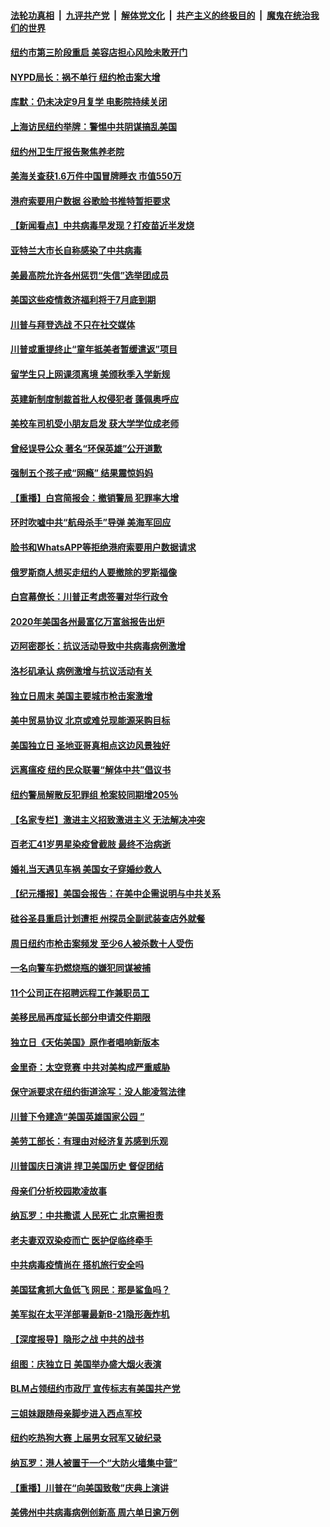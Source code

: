 ####  [法轮功真相](../../../../basic/blob/master/README.md?t=07071531) &nbsp;|&nbsp; [九评共产党](../../../../9ping.md/blob/master/README.md?t=07071531) &nbsp;|&nbsp; [解体党文化](../../../../jtdwh.md/blob/master/README.md?t=07071531)  &nbsp;|&nbsp; [共产主义的终极目的](../../../../gczydzjmd.md/blob/master/README.md?t=07071531) &nbsp;|&nbsp; [魔鬼在统治我们的世界](../../../../mgztzwmdsj.md/blob/master/README.md?t=07071531) 

#### [纽约市第三阶段重启  美容店担心风险未敢开门](../pages/nsc412/n12237916.md?t=07071531) 

#### [NYPD局长：祸不单行 纽约枪击案大增](../pages/nsc412/n12237908.md?t=07071531) 

#### [库默：仍未决定9月复学 电影院持续关闭](../pages/nsc412/n12237930.md?t=07071531) 

#### [上海访民纽约举牌：警惕中共阴谋搞乱美国](../pages/nsc412/n12237891.md?t=07071531) 

#### [纽约州卫生厅报告聚焦养老院](../pages/nsc412/n12237911.md?t=07071531) 

#### [美海关查获1.6万件中国冒牌睡衣 市值550万](../pages/nsc412/n12237797.md?t=07071531) 

#### [港府索要用户数据 谷歌脸书推特暂拒要求](../pages/nsc412/n12237681.md?t=07071531) 

#### [【新闻看点】中共病毒早发现？打疫苗近半发烧](../pages/nsc412/n12237234.md?t=07071531) 

#### [亚特兰大市长自称感染了中共病毒](../pages/nsc412/n12237546.md?t=07071531) 

#### [美最高院允许各州惩罚“失信”选举团成员](../pages/nsc412/n12237551.md?t=07071531) 

#### [美国这些疫情救济福利将于7月底到期](../pages/nsc412/n12237422.md?t=07071531) 

#### [川普与拜登选战 不只在社交媒体](../pages/nsc412/n12237484.md?t=07071531) 

#### [川普或重提终止“童年抵美者暂缓遣返”项目](../pages/nsc412/n12237323.md?t=07071531) 

#### [留学生只上网课须离境 美颁秋季入学新规](../pages/nsc412/n12237306.md?t=07071531) 

#### [英建新制度制裁首批人权侵犯者 蓬佩奥呼应](../pages/nsc412/n12237281.md?t=07071531) 

#### [美校车司机受小朋友启发 获大学学位成老师](../pages/nsc412/n12237150.md?t=07071531) 

#### [曾经误导公众 著名“环保英雄”公开道歉](../pages/nsc412/n12236295.md?t=07071531) 

#### [强制五个孩子戒“网瘾” 结果震惊妈妈](../pages/nsc412/n12237076.md?t=07071531) 

#### [【重播】白宫简报会：撤销警局 犯罪率大增](../pages/nsc412/n12236567.md?t=07071531) 

#### [环时吹嘘中共“航母杀手”导弹 美海军回应](../pages/nsc412/n12236663.md?t=07071531) 

#### [脸书和WhatsAPP等拒绝港府索要用户数据请求](../pages/nsc412/n12236669.md?t=07071531) 

#### [俄罗斯商人想买走纽约人要撤除的罗斯福像](../pages/nsc412/n12234844.md?t=07071531) 

#### [白宫幕僚长：川普正考虑签署对华行政令](../pages/nsc412/n12236557.md?t=07071531) 

#### [2020年美国各州最富亿万富翁报告出炉](../pages/nsc412/n12236331.md?t=07071531) 

#### [迈阿密郡长：抗议活动导致中共病毒病例激增](../pages/nsc412/n12236379.md?t=07071531) 

#### [洛杉矶承认 病例激增与抗议活动有关](../pages/nsc412/n12235993.md?t=07071531) 

#### [独立日周末 美国主要城市枪击案激增](../pages/nsc412/n12236274.md?t=07071531) 

#### [美中贸易协议 北京或难兑现能源采购目标](../pages/nsc412/n12236355.md?t=07071531) 

#### [美国独立日 圣地亚哥真相点这边风景独好](../pages/nsc412/n12236330.md?t=07071531) 

#### [远离瘟疫 纽约民众联署“解体中共”倡议书](../pages/nsc412/n12235230.md?t=07071531) 

#### [纽约警局解散反犯罪组 枪案较同期增205％](../pages/nsc412/n12235227.md?t=07071531) 

#### [【名家专栏】激进主义招致激进主义 无法解决冲突](../pages/nsc412/n12223379.md?t=07071531) 

#### [百老汇41岁男星染疫曾截肢 最终不治病逝](../pages/nsc412/n12235597.md?t=07071531) 

#### [婚礼当天遇见车祸 美国女子穿婚纱救人](../pages/nsc412/n12235316.md?t=07071531) 

#### [【纪元播报】美国会报告：在美中企需说明与中共关系](../pages/nsc412/n12235266.md?t=07071531) 

#### [硅谷圣县重启计划遭拒    州探员全副武装查店外就餐](../pages/nsc412/n12235364.md?t=07071531) 

#### [周日纽约市枪击案频发  至少6人被杀数十人受伤](../pages/nsc412/n12235213.md?t=07071531) 

#### [一名向警车扔燃烧瓶的嫌犯同谋被捕](../pages/nsc412/n12235224.md?t=07071531) 

#### [11个公司正在招聘远程工作兼职员工](../pages/nsc412/n12231354.md?t=07071531) 

#### [美移民局再度延长部分申请交件期限](../pages/nsc412/n12234882.md?t=07071531) 

#### [独立日《天佑美国》原作者唱响新版本](../pages/nsc412/n12234638.md?t=07071531) 

#### [金里奇：太空竞赛 中共对美构成严重威胁](../pages/nsc412/n12234710.md?t=07071531) 

#### [保守派要求在纽约街道涂写：没人能凌驾法律](../pages/nsc412/n12234639.md?t=07071531) 

#### [川普下令建造“美国英雄国家公园 ”](../pages/nsc412/n12234559.md?t=07071531) 

#### [美劳工部长：有理由对经济复苏感到乐观](../pages/nsc412/n12234411.md?t=07071531) 

#### [川普国庆日演讲 捍卫美国历史 督促团结](../pages/nsc412/n12234287.md?t=07071531) 

#### [母亲们分析校园欺凌故事](../pages/nsc412/n12234307.md?t=07071531) 

#### [纳瓦罗：中共撒谎 人民死亡 北京需担责](../pages/nsc412/n12233467.md?t=07071531) 

#### [老夫妻双双染疫而亡 医护促临终牵手](../pages/nsc412/n12233242.md?t=07071531) 

#### [中共病毒疫情尚在 搭机旅行安全吗](../pages/nsc412/n12223530.md?t=07071531) 

#### [美国猛禽抓大鱼低飞 网民：那是鲨鱼吗？](../pages/nsc412/n12233469.md?t=07071531) 

#### [美军拟在太平洋部署最新B-21隐形轰炸机](../pages/nsc412/n12226255.md?t=07071531) 

#### [【深度报导】隐形之战 中共的战书](../pages/nsc412/n12200980.md?t=07071531) 

#### [组图：庆独立日 美国举办盛大烟火表演](../pages/nsc412/n12233243.md?t=07071531) 

#### [BLM占领纽约市政厅 宣传标志有美国共产党](../pages/nsc412/n12232836.md?t=07071531) 

#### [三姐妹跟随母亲脚步进入西点军校](../pages/nsc412/n12233081.md?t=07071531) 

#### [纽约吃热狗大赛 上届男女冠军又破纪录](../pages/nsc412/n12233123.md?t=07071531) 

#### [纳瓦罗：港人被置于一个“大防火墙集中营”](../pages/nsc412/n12233112.md?t=07071531) 

#### [【重播】川普在“向美国致敬”庆典上演讲](../pages/nsc412/n12232497.md?t=07071531) 

#### [美佛州中共病毒病例创新高 周六单日逾万例](../pages/nsc412/n12233110.md?t=07071531) 

